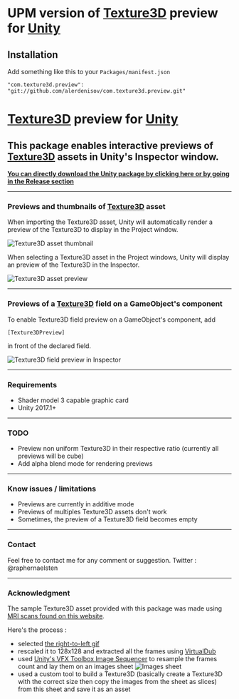 # UPM version of **[Texture3D](https://docs.unity3d.com/ScriptReference/Texture3D.html) preview for [Unity](https://unity3d.com)**

## Installation

Add something like this to your `Packages/manifest.json`
```
"com.texture3d.preview": "git://github.com/alerdenisov/com.texture3d.preview.git"
```


# **[Texture3D](https://docs.unity3d.com/ScriptReference/Texture3D.html) preview for [Unity](https://unity3d.com)**

## This package enables interactive previews of [Texture3D](https://docs.unity3d.com/ScriptReference/Texture3D.html) assets in Unity's Inspector window.

**[You can directly download the Unity package by clicking here or by going in the Release section](https://github.com/raphael-ernaelsten/Texture3DPreview-for-Unity/releases)**

----------

### Previews and thumbnails of [Texture3D](https://docs.unity3d.com/ScriptReference/Texture3D.html) asset

When importing the Texture3D asset, Unity will automatically render a preview of the Texture3D to display in the Project window.

![Texture3D asset thumbnail](https://i.imgur.com/K9IhLF3.jpg)

When selecting a Texture3D asset in the Project windows, Unity will display an preview of the Texture3D in the Inspector.

![Texture3D asset preview](https://i.imgur.com/Lm5Kykw.gif)

----------

### Previews of a [Texture3D](https://docs.unity3d.com/ScriptReference/Texture3D.html) field on a GameObject's component

To enable Texture3D field preview on a GameObject's component, add 

    [Texture3DPreview]
in front of the declared field.

![Texture3D field preview in Inspector](https://i.imgur.com/ru8u1qK.gif)

----------

### Requirements 

 - Shader model 3 capable graphic card
 - Unity 2017.1+

----------

### TODO 

 - Preview non uniform Texture3D in their respective ratio (currently all previews will be cube)
 - Add alpha blend mode for rendering previews

----------

### Know issues / limitations

 - Previews are currently in additive mode
 - Previews of multiples Texture3D assets don't work
 - Sometimes, the preview of a Texture3D field becomes empty

----------

### Contact

Feel free to contact me for any comment or suggestion. Twitter : @raphernaelsten

----------

### Acknowledgment

The sample Texture3D asset provided with this package was made using [MRI scans found on this website](https://neil.fraser.name/news/2007/11/19/).

Here's the process :
 - selected [the right-to-left gif](https://neil.fraser.name/news/2007/RL.gif)
 - rescaled it to 128x128 and extracted all the frames using [VirtualDub](http://www.virtualdub.org/)
 - used [Unity's VFX Toolbox Image Sequencer](https://forum.unity.com/threads/release-thread-vfx-toolbox-image-sequencer.438465/) to resample the frames count and lay them on an images sheet
 ![Images sheet](https://i.imgur.com/hJvhZ78.jpg)
 - used a custom tool to build a Texture3D (basically create a Texture3D with the correct size then copy the images from the sheet as slices) from this sheet and save it as an asset